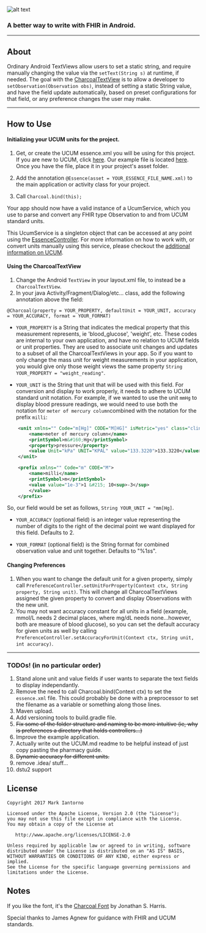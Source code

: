 ![alt text][logo]

### A better way to write with FHIR in Android.
---

## About

Ordinary Android TextViews allow users to set a static string, and require manually changing the value via the ```setText(String s)``` at runtime, if needed. The goal with the [CharcoalTextView](charcoal/src/main/java/charcoal/ehealthinnovation/org/charcoaltextview/view/CharcoalTextView.java) is to allow a developer to ```setObservation(Observation obs)```, instead of setting a static String value, and have the field update automatically, based on preset configurations for that field, or any preference changes the user may make.

---

## How to Use

#### Initializing your UCUM units for the project.

1. Get, or create the UCUM essence.xml you will be using for this project. If you are new to UCUM, click [here](UCUM.md). Our example file is located [here](example/src/main/assets/essence.xml). Once you have the file, place it in your project's asset folder.

2. Add the annotation ```@Essence(asset = YOUR_ESSENCE_FILE_NAME.xml)``` to the main application or activity class for your project.

3. Call ```Charcoal.bind(this);```

Your app should now have a valid instance of a UcumService, which you use to parse and convert any FHIR type Observation to and from UCUM standard units.

This UcumService is a singleton object that can be accessed at any point using the [EssenceController](charcoal/src/main/java/charcoal/ehealthinnovation/org/charcoaltextview/controller/EssenceController.java). For more information on how to work with, or convert units manually using this service, please checkout the [additional information on UCUM](UCUM.md).

#### Using the CharcoalTextView

1. Change the Android ```TextView``` in your layout.xml file, to instead be a ```CharcoalTextView```.
2. In your java Activity/Fragment/Dialog/etc... class, add the following annotation above the field:

```@Charcoal(property = YOUR_PROPERTY, defaultUnit = YOUR_UNIT, accuracy = YOUR_ACCURACY, format = YOUR_FORMAT)```

  * ```YOUR_PROPERTY``` is a String that indicates the medical property that this measurement represents, ie 'blood_glucose', 'weight', etc. These codes are internal to your own application, and have no relation to UCUM fields or unit properties. They are used to associate unit changes and updates to a subset of all the CharcoalTextViews in your app. So if you want to only change the mass unit for weight measurements in your application, you would give only those weight views the same property ```String YOUR_PROPERTY = "weight_reading"```.
     
  * ```YOUR_UNIT``` is the String that unit that will be used with this field. For conversion and display to work properly, it needs to adhere to UCUM standard unit notation. For example, if we wanted to use the unit ```mmHg``` to display blood pressure readings, we would need to use both the notation for ```meter of mercury column```combined with the notation for the prefix ```milli```:

```xml     
    <unit xmlns="" Code="m[Hg]" CODE="M[HG]" isMetric="yes" class="clinical">
        <name>meter of mercury column</name>
        <printSymbol>m&#160;Hg</printSymbol>
        <property>pressure</property>
        <value Unit="kPa" UNIT="KPAL" value="133.3220">133.3220</value>
    </unit>
```

```xml
    <prefix xmlns="" Code="m" CODE="M">
        <name>milli</name>
        <printSymbol>m</printSymbol>
        <value value="1e-3">1 &#215; 10<sup>-3</sup>
        </value>
    </prefix>
```
So, our field would be set as follows, ```String YOUR_UNIT = "mm[Hg]```.

  * ```YOUR_ACCURACY``` (optional field) is an integer value representing the number of digits to the right of the decimal point we want displayed for this field. Defaults to 2.
  
  * ```YOUR_FORMAT``` (optional field) is the String format for combined observation value and unit together. Defaults to "%1$s %2$s".

#### Changing Preferences

1. When you want to change the default unit for a given property, simply call ```PreferenceController.setUnitForProperty(Context ctx, String property, String unit)```. This will change all CharcoalTextViews assigned the given property to convert and display Observations with the new unit.
2. You may not want accuracy constant for all units in a field (example, mmol/L needs 2 decimal places, where mg/dL needs none...however, both are measure of blood glucose), so you can set the default accuracy for given units as well by calling ```PreferenceController.setAccuracyForUnit(Context ctx, String unit, int accuracy)```.

---

### TODOs! (in no particular order)
1. Stand alone unit and value fields if user wants to separate the text fields to display independantly.
2. Remove the need to call Charcoal.bind(Context ctx) to set the ```essence.xml``` file. This could probably be done with a preprocessor to set the filename as a variable or something along those lines.
3. Maven upload.
4. Add versioning tools to build.gradle file.
5. ~~Fix some of the folder structure and naming to be more intuitive (ie, why is preferences a directory that holds controllers...)~~
6. Improve the example application.
7. Actually write out the UCUM.md readme to be helpful instead of just copy pasting the pharmacy guide.
8. ~~Dynamic accuracy for different units.~~
9. remove .idea/ stuff...
10. dstu2 support

License
-------

    Copyright 2017 Mark Iantorno

    Licensed under the Apache License, Version 2.0 (the "License");
    you may not use this file except in compliance with the License.
    You may obtain a copy of the License at

       http://www.apache.org/licenses/LICENSE-2.0

    Unless required by applicable law or agreed to in writing, software
    distributed under the License is distributed on an "AS IS" BASIS,
    WITHOUT WARRANTIES OR CONDITIONS OF ANY KIND, either express or implied.
    See the License for the specific language governing permissions and
    limitations under the License.

Notes
-------
If you like the font, it's the [Charcoal Font](http://www.fontspace.com/jonathan-s-harris/charcoal) by Jonathan S. Harris. 

Special thanks to James Agnew for guidance with FHIR and UCUM standards.     
     
[logo]: https://github.com/markiantorno/Charcoal/blob/staging/CHARCOAL.png
